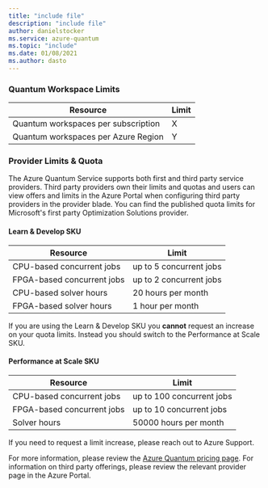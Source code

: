 ```yaml
---
title: "include file"
description: "include file"
author: danielstocker
ms.service: azure-quantum
ms.topic: "include"
ms.date: 01/08/2021
ms.author: dasto
---
```

### Quantum Workspace Limits

| Resource | Limit |
| --- | --- |
| Quantum workspaces per subscription | X |
| Quantum workspaces per Azure Region | Y |

### Provider Limits & Quota

The Azure Quantum Service supports both first and third party service providers. 
Third party providers own their limits and quotas and users can view offers and limits in the Azure Portal when configuring third party providers in the provider blade. 
You can find the published quota limits for Microsoft's first party Optimization Solutions provider. 

#### Learn & Develop SKU

| Resource | Limit |
| --- | --- |
| CPU-based concurrent jobs | up to 5 concurrent jobs |
| FPGA-based concurrent jobs | up to 2 concurrent jobs |
| CPU-based solver hours | 20 hours per month  |
| FPGA-based solver hours | 1 hour per month  |

If you are using the Learn & Develop SKU you **cannot** request an increase on your quota limits. Instead you should switch to the Performance at Scale SKU.

#### Performance at Scale SKU

| Resource | Limit |
| --- | --- |
| CPU-based concurrent jobs | up to 100 concurrent jobs |
| FPGA-based concurrent jobs | up to 10 concurrent jobs |
| Solver hours | 50000 hours per month  |

If you need to request a limit increase, please reach out to Azure Support. 

For more information, please review the [Azure Quantum pricing page](https://aka.ms/AQ/Pricing).
For information on third party offerings, please review the relevant provider page in the Azure Portal.
